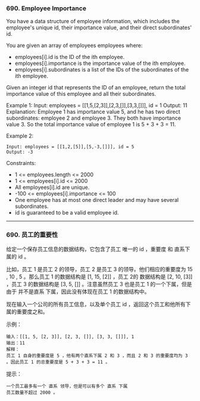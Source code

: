 ### 690. Employee Importance
You have a data structure of employee information, which includes the employee's unique id, their importance value, and their direct subordinates' id.

You are given an array of employees employees where:

* employees[i].id is the ID of the ith employee.
* employees[i].importance is the importance value of the ith employee.
* employees[i].subordinates is a list of the IDs of the subordinates of the ith employee.

Given an integer id that represents the ID of an employee, return the total importance value of this employee and all their subordinates.



Example 1:
	Input: employees = [[1,5,[2,3]],[2,3,[]],[3,3,[]]], id = 1
	Output: 11
	Explanation: Employee 1 has importance value 5, and he has two direct subordinates: employee 2 and employee 3.
	They both have importance value 3.
	So the total importance value of employee 1 is 5 + 3 + 3 = 11.

Example 2:

	Input: employees = [[1,2,[5]],[5,-3,[]]], id = 5
	Output: -3

 

Constraints:

* 1 <= employees.length <= 2000
* 1 <= employees[i].id <= 2000
* All employees[i].id are unique.
* -100 <= employees[i].importance <= 100
* One employee has at most one direct leader and may have several subordinates.
* id is guaranteed to be a valid employee id.

----

### 690. 员工的重要性
给定一个保存员工信息的数据结构，它包含了员工 唯一的 id ，重要度 和 直系下属的 id 。

比如，员工 1 是员工 2 的领导，员工 2 是员工 3 的领导。他们相应的重要度为 15 , 10 , 5 。那么员工 1 的数据结构是 [1, 15, [2]] ，员工 2的 数据结构是 [2, 10, [3]] ，员工 3 的数据结构是 [3, 5, []] 。注意虽然员工 3 也是员工 1 的一个下属，但是由于 并不是直系 下属，因此没有体现在员工 1 的数据结构中。

现在输入一个公司的所有员工信息，以及单个员工 id ，返回这个员工和他所有下属的重要度之和。



示例：

	输入：[[1, 5, [2, 3]], [2, 3, []], [3, 3, []]], 1
	输出：11
	解释：
	员工 1 自身的重要度是 5 ，他有两个直系下属 2 和 3 ，而且 2 和 3 的重要度均为 3 。因此员工 1 的总重要度是 5 + 3 + 3 = 11 。



提示：

    一个员工最多有一个 直系 领导，但是可以有多个 直系 下属
    员工数量不超过 2000 。

